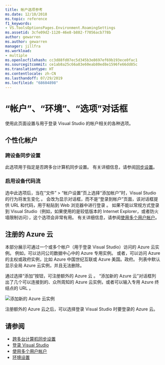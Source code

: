 ```yaml
---
title: 帐户选项参考
ms.date: 12/10/2018
ms.topic: reference
f1_keywords:
- VS.ToolsOptionsPages.Environment.RoamingSettings
ms.assetid: 3cfe09d2-1120-46e8-b882-f7056acb778b
author: gewarren
ms.author: gewarren
manager: jillfra
ms.workload:
- multiple
ms.openlocfilehash: cc3d88fd07ec5d345b3e8697ef69b193ece0fac1
ms.sourcegitcommit: ce1ab8a25c66a83e60eab80ed8e1596fe66dd85c
ms.translationtype: HT
ms.contentlocale: zh-CN
ms.lasthandoff: 07/29/2019
ms.locfileid: "68604898"
---
```

# <a name="accounts-environment-options-dialog-box"></a>“帐户”、“环境”、“选项”对话框

使用此页面设置与用于登录 Visual Studio 的帐户相关的各种选项。

## <a name="personalization-account"></a>个性化帐户

### <a name="synchronize-settings-across-devices"></a>跨设备同步设置

此选项用于指定是否跨多台计算机同步设置。 有关详细信息，请参阅[同步设置](../../ide/synchronized-settings-in-visual-studio.md)。

### <a name="enable-device-code-flow"></a>启用设备代码流

选中此选项后，当在“文件” > “帐户设置”页上选择“添加帐户”时，Visual Studio 的行为将发生变化    。 会改为显示对话框，而不是“登录到帐户”页面，该对话框提供 URL 和代码，用于粘贴到 Web 浏览器中进行登录  。 如果不能以常规方式登录到 Visual Studio（例如，如果使用的是较低版本的 Internet Explorer，或者防火墙限制访问），这个选项会非常有用。 有关详细信息，请参阅[使用多个用户帐户](../work-with-multiple-user-accounts.md#add-an-account-using-device-code-flow)。

## <a name="registered-azure-clouds"></a>注册的 Azure 云

本部分展示可通过一个或多个帐户（用于登录 Visual Studio）访问的 Azure 云实例。 例如，可以访问公司数据中心中的 Azure 专用实例。 或者，可以访问 Azure 的主权或政府实例，比如 Azure 中国世纪互联或 Azure 美国。政府。 列表中默认显示全局 Azure 云实例，并且无法删除。

通过选择“添加”按钮，可注册额外的 Azure 云  。 “添加新的 Azure 云”对话框列出了几个可以连接到的、众所周知的 Azure 云实例，或者可以输入专用 Azure 终结点的 URL  。

![添加新的 Azure 云实例](media/add-new-azure-cloud.png)

注册额外的 Azure 云之后，可以选择登录 Visual Studio 时要登录的 Azure 云。

## <a name="see-also"></a>请参阅

- [跨多台计算机同步设置](../synchronized-settings-in-visual-studio.md)
- [登录 Visual Studio](../signing-in-to-visual-studio.md)
- [使用多个用户帐户](../work-with-multiple-user-accounts.md)
- [环境设置](../environment-settings.md)